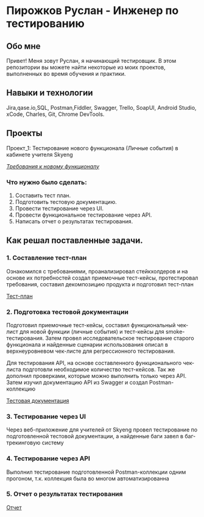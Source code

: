 # Пирожков Руслан - Инженер по тестированию

## Обо мне
Привет! Меня зовут Руслан, я начинающий тестировщик.
В этом репозитории вы можете найти некоторые из моих проектов, выполненных во время обучения и практики.

## Навыки и технологии
Jira,qase.io,SQL, Postman,Fiddler, Swagger, Trello,
SoapUI, Android Studio, xCode, Charles, Git, Chrome DevTools.

## Проекты
Проект_1: Тестирование нового функционала (Личные события) в кабинете учителя Skyeng

_[Требования к новому функционалу](/documents/requirements.md)_

### Что нужно было сделать:
1. Составить тест план.
2. Подготовить тестовую документацию.
3. Провести тестирование через UI.
4. Провести функциональное тестирование через API.
5. Написать отчет о результатах тестирования.

## Как решал поставленные задачи.

### 1. Составление тест-план

Ознакомился с требованиями, проанализировал стейкхолдеров и на основе их потребностей создал приемочные тест-кейсы, протестировал требования, составил декомпозицию продукта и подготовил тест-план

[Тест-план](https://github.com/RuslanPir/QA_Ingener_portfolio/blob/main/documents/test-plan.md)

### 2. Подготовка тестовой документации

Подготовил приемочные тест-кейсы, составил функциональный чек-лист для новой функции (личные события) и тест-кейсы для smoke-тестирования. Затем провел исследовательское тестирование старого функционала и найденные сценарии использования описал в верхнеуровневом чек-листе для регрессионного тестирования.

Для тестирования API, на основе составленного функционального чек-листа подготовли необходимое количество тест-кейсов. Так же дополнил проверками, которые можно выполнить только через API. Затем изучил документацию API из Swagger и создал Postman-коллекцию

[Тестовая документация](https://github.com/RuslanPir/QA_Ingener_portfolio/blob/main/documents/test_documentation.md)

### 3. Тестирование через UI

Через веб-приложение для учителей от Skyeng провел тестирование по подготовленной тестовой документации, а найденные баги завел в баг-трекинговую систему

### 4. Тестирование через API

Выполнил тестирование подготовленной Postman-коллекции одним прогоном, т.к. коллекция была во многом автоматизированна

### 5. Отчет о результатах тестирования

[Отчет](https://github.com/RuslanPir/QA_Ingener_portfolio/blob/main/documents/Report.md)
